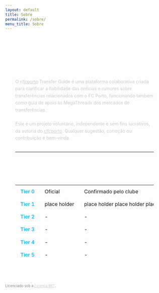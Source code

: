 ```yaml
---
layout: default
title: Sobre
permalink: /sobre/
menu_title: Sobre
---
```


<style>
  body {
    font-family: 'Inter', sans-serif;
  }

  .content-box {
    background-color: rgba(255, 255, 255, 0.04);
    border-radius: 0.5rem;
    padding: 1.5rem 2rem;
    margin: 2.5rem 0 2rem 0;
    color: #ccc;
    line-height: 1.6;
  }

  h3 {
    color: #fff;
    font-weight: 600;
    margin-bottom: 1rem;
    font-size: 1.3rem;
    border-bottom: 1px solid rgba(255, 255, 255, 0.1);
    padding-bottom: 0.4rem;
  }

  .table-wrapper {
    overflow-x: auto;
  }

  table.tiers {
    width: 100%;
    border-collapse: collapse;
    margin-top: 1rem;
  }

  table.tiers td {
    padding: 0.6rem 1rem;
    vertical-align: top;
    border-bottom: 1px solid rgba(255, 255, 255, 0.1);
    white-space: nowrap;
  }

  table.tiers td.tier-label {
    color: #00bfff;
    font-weight: 600;
    width: 5rem;
  }

  table.tiers td.tier-title {
    width: 15rem;
  }

  p.footer-note {
    font-size: 0.70rem;
    color: #888;
  }

  p.footer-note a {
    color: #ccc;
    text-decoration: underline;
  }

  p.footer-note a:hover {
    color: #00bfff;
  }

  @media (max-width: 600px) {
    table.tiers {
      min-width: 500px;
    }
  }
</style>

<div class="content-box">

  <h3>Sobre o Transfer Guide</h3>
  <p>O r/<a href="https://www.reddit.com/r/fcporto/" target="_blank" style="color: #ccc; text-decoration: underline;">fcporto</a> Transfer Guide é uma plataforma colaborativa criada para clarificar a fiabilidade das notícias e rumores sobre transferências relacionados com o FC Porto, funcionando também como guia de apoio às MegaThreads dos mercados de transferências.<br><br>
  Este é um projeto voluntário, independente e sem fins lucrativos, da autoria do <a href="https://www.reddit.com/r/fcporto/" target="_blank" style="color: #ccc; text-decoration: underline;">r/fcporto</a>. Qualquer sugestão, correção ou contribuição é bem-vinda.</p>

  <hr style="border-color: rgba(255, 255, 255, 0.1); margin: 2rem 0;">

  <h3>Descrição dos tiers:</h3>

  <div class="table-wrapper">
    <table class="tiers">
      <tbody>
        <tr>
          <td class="tier-label">Tier 0</td>
          <td class="tier-title">Oficial</td>
          <td>Confirmado pelo clube</td>
        </tr>
        <tr>
          <td class="tier-label">Tier 1</td>
          <td class="tier-title">place holder</td>
          <td>place holder place holder place holder place holder</td>
        </tr>
        <tr>
          <td class="tier-label">Tier 2</td>
          <td class="tier-title">-</td>
          <td>-</td>
        </tr>
        <tr>
          <td class="tier-label">Tier 3</td>
          <td class="tier-title">-</td>
          <td>-</td>
        </tr>
        <tr>
          <td class="tier-label">Tier 4</td>
          <td class="tier-title">-</td>
          <td>-</td>
        </tr>
        <tr>
          <td class="tier-label">Tier 5</td>
          <td class="tier-title">-</td>
          <td>-</td>
        </tr>
      </tbody>
    </table>
  </div>

</div>

<p class="footer-note">
  Licenciado sob a <a href="{{ site.baseurl }}/LICENSE" target="_blank">Licença MIT</a>.
</p>
